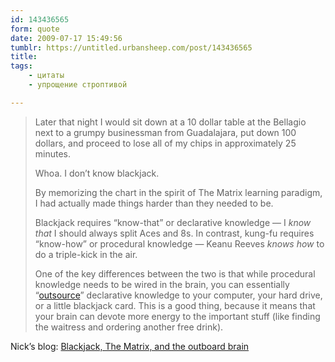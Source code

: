 ```yaml
---
id: 143436565
form: quote
date: 2009-07-17 15:49:56
tumblr: https://untitled.urbansheep.com/post/143436565
title: 
tags:
    - цитаты
    - упрощение строптивой

---
```


<blockquote>
<p>Later that night I would sit down at a 10 dollar table at the Bellagio next to a grumpy businessman from Guadalajara, put down 100 dollars, and proceed to lose all of my chips in approximately 25 minutes.</p>
<p>Whoa. I don’t know blackjack.</p>
<p>By memorizing the chart in the spirit of The Matrix learning paradigm, I had actually made things harder than they needed to be.</p>
<p>Blackjack requires “know-that” or declarative knowledge — I <i>know that</i> I should always split Aces and 8s. In contrast, kung-fu requires “know-how” or procedural knowledge — Keanu Reeves <i>knows how</i> to do a triple-kick in the air.</p>
<p>One of the key differences between the two is that while procedural knowledge needs to be wired in the brain, you can essentially “<a href="http://www.wired.com/techbiz/people/magazine/15-10/st_thompson">outsource</a>” declarative knowledge to your computer, your hard drive, or a little blackjack card. This is a good thing, because it means that your brain can devote more energy to the important stuff (like finding the waitress and ordering another free drink).</p>
</blockquote>

Nick&rsquo;s blog: <a href="http://nsbarr.com/post/123804338/blackjack-the-matrix-and-the-outboard-brain">Blackjack, The Matrix, and the outboard brain</a>&nbsp;
